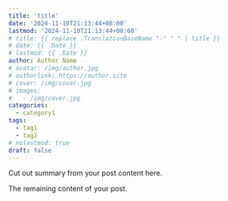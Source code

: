 ```yaml
---
title: 'title'
date: '2024-11-10T21:13:44+08:00'
lastmod: '2024-11-10T21:13:44+08:00'
# title: {{ replace .TranslationBaseName "-" " " | title }}
# date: {{ .Date }}
# lastmod: {{ .Date }}
author: Author Name
# avatar: /img/author.jpg
# authorlink: https://author.site
# cover: /img/cover.jpg
# images:
#   - /img/cover.jpg
categories:
  - category1
tags:
  - tag1
  - tag2
# nolastmod: true
draft: false
---
```

 
Cut out summary from your post content here.

<!--more-->

The remaining content of your post.
